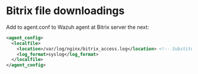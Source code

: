# Bitrix file downloadings

Add to agent.conf to Wazuh agent at Bitrix server the next:
```xml
<agent_config>
  <localfile>
    <location>/var/log/nginx/bitrix_access.log</location> <!-- Substitute log file path to actual one --> 
    <log_format>syslog</log_format>
  </localfile>
</agent_config>
```
